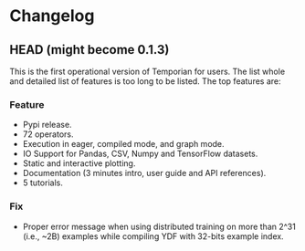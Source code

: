 # Changelog

## HEAD (might become 0.1.3)

This is the first operational version of Temporian for users. The list whole and
detailed list of features is too long to be listed. The top features are:

### Feature

- Pypi release.
- 72 operators.
- Execution in eager, compiled mode, and graph mode.
- IO Support for Pandas, CSV, Numpy and TensorFlow datasets.
- Static and interactive plotting.
- Documentation (3 minutes intro, user guide and API references).
- 5 tutorials.

### Fix

- Proper error message when using distributed training on more than 2^31
  (i.e., ~2B) examples while compiling YDF with 32-bits example index.
